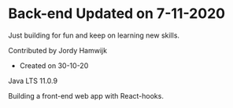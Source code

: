 # Back-end Updated on 7-11-2020

Just building for fun and keep on learning new skills.
 
 
Contributed by Jordy Hamwijk
- Created on 30-10-20



Java LTS 11.0.9


Building a front-end web app with React-hooks.


